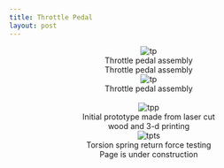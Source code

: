 ```yaml
---
title: Throttle Pedal
layout: post
---
```

<div class="row center" style="text-align: center;">
  
  <div class="column">
    <img src="https://www.donaldle.com/assets/images/ThrottlePedal1.jpeg" alt="tp" />
    <center>Throttle pedal assembly</center>
  </div>
  
  <div class="column">
    <center>Throttle pedal assembly</center>
   </div>
</div>

<div class="row center" style="text-align: center;">
  <div class="column">
    <img src="https://www.donaldle.com/assets/images/Throttlepedal2.jpeg" alt="tp" />
  </div>
  
  <div class="column">
    <center>Throttle pedal assembly</center>
   </div>
</div>
<br>  

<div class="row center" style="text-align: center;">
  
   <div class="column">
    <img src="https://www.donaldle.com/assets/images/Throttlepedal3.png" alt="tpp" />
    <center>Initial prototype made from laser cut</center>
    <center> wood and 3-d printing</center>
   </div>
  
   <div class="column"> 
    <img src="https://www.donaldle.com/assets/images/Torsionspringtesting.JPG" alt="tpts" />
    <center>Torsion spring return force testing</center>
   </div>
 </div>


<center>Page is under construction </center>

